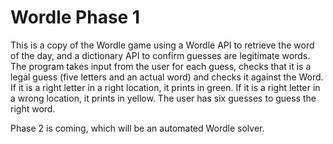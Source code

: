 # Wordle Phase 1
This is a copy of the Wordle game using a Wordle API to retrieve the word of the day, 
and a dictionary API to confirm guesses are legitimate words. The program takes input 
from the user for each guess, checks that it is a legal guess (five letters and an actual word)
and checks it against the Word. If it is a right letter in a right location, it prints in green. 
If it is a right letter in a wrong location, it prints in yellow. The user has six guesses to 
guess the right word.

Phase 2 is coming, which will be an automated Wordle solver.
